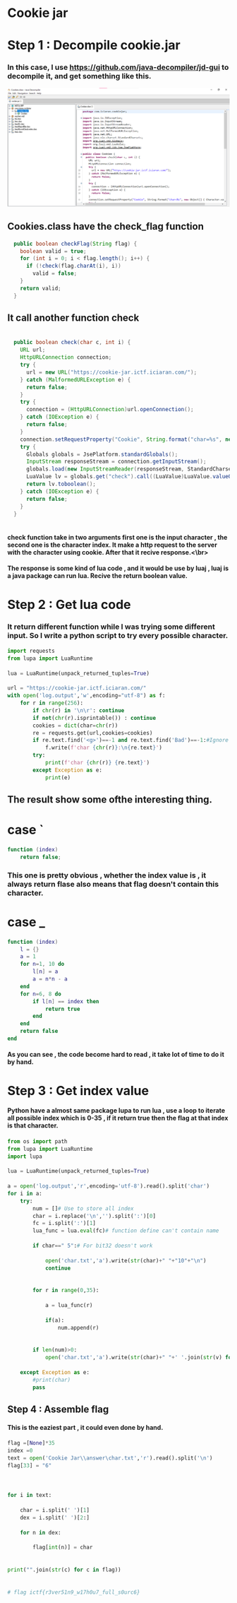 # Cookie jar
# Step 1 : Decompile cookie.jar
### In this case, I use https://github.com/java-decompiler/jd-gui to decompile it, and get something like this.
![image](https://github.com/leohammer123/CTF/blob/main/imaginary_ctf/Round16/Cookie%20Jar/picture/demo.png)
## Cookies.class have the check_flag function
```java
  public boolean checkFlag(String flag) {
    boolean valid = true;
    for (int i = 0; i < flag.length(); i++) {
      if (!check(flag.charAt(i), i))
        valid = false; 
    } 
    return valid;
  }
```
## It call another function check
```java

  public boolean check(char c, int i) {
    URL url;
    HttpURLConnection connection;
    try {
      url = new URL("https://cookie-jar.ictf.iciaran.com/");
    } catch (MalformedURLException e) {
      return false;
    } 
    try {
      connection = (HttpURLConnection)url.openConnection();
    } catch (IOException e) {
      return false;
    } 
    connection.setRequestProperty("Cookie", String.format("char=%s", new Object[] { Character.valueOf(c) }));
    try {
      Globals globals = JsePlatform.standardGlobals();
      InputStream responseStream = connection.getInputStream();
      globals.load(new InputStreamReader(responseStream, StandardCharsets.UTF_8), "main.lua").call();
      LuaValue lv = globals.get("check").call((LuaValue)LuaValue.valueOf(i));
      return lv.toboolean();
    } catch (IOException e) {
      return false;
    } 
  }
  
```
#### check function take in two arguments first one is the input character , the second one is the character index. It make a http request to the server with the character using cookie. After that it recive response.<\br>
#### The response is some kind of lua code , and it would be use by luaj , luaj is a java package can run lua. Recive the return boolean value.
# Step 2 : Get lua code
### It return different function while I was trying some different input. So I write a python script to try every possible character.
```python
import requests
from lupa import LuaRuntime    

lua = LuaRuntime(unpack_returned_tuples=True)    

url = "https://cookie-jar.ictf.iciaran.com/"
with open('log.output','w',encoding="utf-8") as f:
    for r in range(256):
        if chr(r) in '\n\r': continue
        if not(chr(r).isprintable()) : continue
        cookies = dict(char=chr(r))
        re = requests.get(url,cookies=cookies)
        if re.text.find('<g>')==-1 and re.text.find('Bad')==-1:#Ignore html code
            f.write(f'char {chr(r)}:\n{re.text}')
        try:
            print(f'char {chr(r)} {re.text}')
        except Exception as e:
            print(e)
````
## The result show some ofthe interesting thing.
# case `
```lua
function (index)
    return false;
```
### This one is pretty obvious , whether the index value is , it always return flase also means that flag doesn't contain this character.
# case _
```lua
function (index)
    l = {}
    a = 1 
    for n=1, 10 do
        l[n] = a
        a = n*n - a
    end
    for n=6, 8 do
        if l[n] == index then
            return true
        end
    end
    return false
end
```
#### As you can see , the code become hard to read , it take lot of time to do it by hand.
# Step 3 : Get index value
#### Python have a almost same package lupa to run lua , use a loop to iterate all possible index which is 0-35 , if it return true then the flag at that index is that character.
```python
from os import path
from lupa import LuaRuntime    
import lupa  

lua = LuaRuntime(unpack_returned_tuples=True)    

a = open('log.output','r',encoding='utf-8').read().split('char')
for i in a:
    try:
        num = []# Use to store all index
        char = i.replace('\n','').split(':')[0]
        fc = i.split(':')[1]
        lua_func = lua.eval(fc)# function define can't contain name 
        
        if char==" 5":# For bit32 doesn't work
            
            open('char.txt','a').write(str(char)+" "+"10"+"\n")
            continue
            
            
        for r in range(0,35):
            
            a = lua_func(r)
            
            if(a):
                num.append(r)
                
  
        if len(num)>0:
            open('char.txt','a').write(str(char)+" "+' '.join(str(v) for v in num)+"\n")
            
    except Exception as e:
        #print(char)
        pass
 ```
     
## Step 4 : Assemble flag
#### This is the eaziest part , it could even done by hand.
```python
flag =[None]*35
index =0 
text = open('Cookie Jar\\answer\char.txt','r').read().split('\n')
flag[33] = "6"



for i in text:
    
    char = i.split(' ')[1]
    dex = i.split(' ')[2:]
    
    for n in dex:

        flag[int(n)] = char
        
        
print("".join(str(c) for c in flag))    


# flag ictf{r3ver51n9_w17h0u7_full_s0urc6}
```

